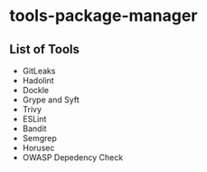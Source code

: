 # tools-package-manager

## List of Tools

- GitLeaks
- Hadolint
- Dockle
- Grype and Syft
- Trivy
- ESLint
- Bandit
- Semgrep
- Horusec
- OWASP Depedency Check
